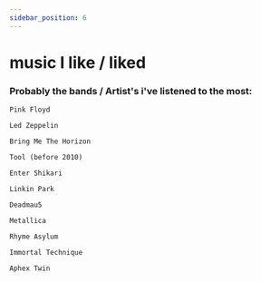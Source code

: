 ```yaml
---
sidebar_position: 6
---
```


# music I like / liked

### Probably the bands / Artist's i've listened to the most:

```
Pink Floyd

Led Zeppelin

Bring Me The Horizon

Tool (before 2010)

Enter Shikari

Linkin Park

Deadmau5

Metallica

Rhyme Asylum

Immortal Technique

Aphex Twin
```




